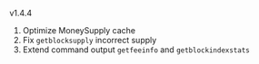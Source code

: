 v1.4.4

1. Optimize MoneySupply cache
2. Fix `getblocksupply` incorrect supply
3. Extend command output `getfeeinfo` and `getblockindexstats`